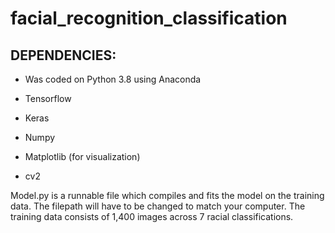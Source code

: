 # facial_recognition_classification

## DEPENDENCIES: ##
* Was coded on Python 3.8 using Anaconda

* Tensorflow

* Keras

* Numpy

* Matplotlib (for visualization)

* cv2




Model.py is a runnable file which compiles and fits the model on the training data. The filepath will have to be changed to match your computer.  The training data consists of 1,400 images across 7 racial classifications. 
